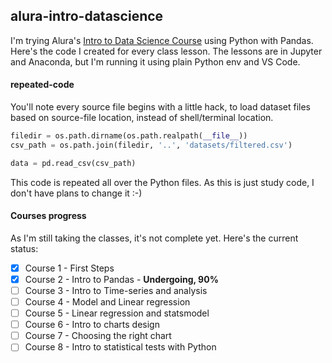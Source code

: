 ## alura-intro-datascience

I'm trying Alura's [Intro to Data Science Course](https://cursos.alura.com.br/formacao-data-science) using Python with Pandas. Here's the code I created for every class lesson.
The lessons are in Jupyter and Anaconda, but I'm running it using plain Python env and VS Code.

#### repeated-code
You'll note every source file begins with a little hack, to load dataset files based on source-file location, instead of shell/terminal location.

```py
filedir = os.path.dirname(os.path.realpath(__file__))
csv_path = os.path.join(filedir, '..', 'datasets/filtered.csv')

data = pd.read_csv(csv_path)
```
This code is repeated all over the Python files. As this is just study code, I don't have plans to change it :-)

#### Courses progress

As I'm still taking the classes, it's not complete yet. Here's the current status:

- [x] Course 1 - First Steps
- [x] Course 2 - Intro to Pandas - **Undergoing, 90%**
- [ ] Course 3 - Intro to Time-series and analysis
- [ ] Course 4 - Model and Linear regression 
- [ ] Course 5 - Linear regression and statsmodel
- [ ] Course 6 - Intro to charts design
- [ ] Course 7 - Choosing the right chart
- [ ] Course 8 - Intro to statistical tests with Python
